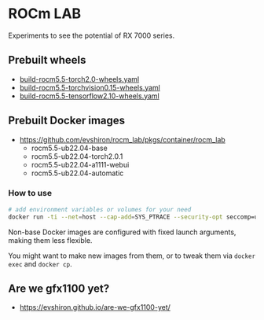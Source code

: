 
# ROCm LAB

Experiments to see the potential of RX 7000 series.

## Prebuilt wheels

* [build-rocm5.5-torch2.0-wheels.yaml](https://github.com/evshiron/rocm_lab/actions/workflows/build-rocm5.5-torch2.0-wheels.yaml)
* [build-rocm5.5-torchvision0.15-wheels.yaml](https://github.com/evshiron/rocm_lab/actions/workflows/build-rocm5.5-torchvision0.15-wheels.yaml)
* [build-rocm5.5-tensorflow2.10-wheels.yaml](https://github.com/evshiron/rocm_lab/actions/workflows/build-rocm5.5-tensorflow2.10-wheels.yaml)

## Prebuilt Docker images

* https://github.com/evshiron/rocm_lab/pkgs/container/rocm_lab
  * rocm5.5-ub22.04-base
  * rocm5.5-ub22.04-torch2.0.1
  * rocm5.5-ub22.04-a1111-webui
  * rocm5.5-ub22.04-automatic

### How to use

```bash
# add environment variables or volumes for your need
docker run -ti --net=host --cap-add=SYS_PTRACE --security-opt seccomp=unconfined --device=/dev/kfd --device=/dev/dri --group-add video --ipc=host --shm-size 8G --name rocm5.5-automatic ghcr.io/evshiron/rocm_lab:rocm5.5-automatic
```

Non-base Docker images are configured with fixed launch arguments, making them less flexible.

You might want to make new images from them, or to tweak them via `docker exec` and `docker cp`.

## Are we gfx1100 yet?

* https://evshiron.github.io/are-we-gfx1100-yet/
